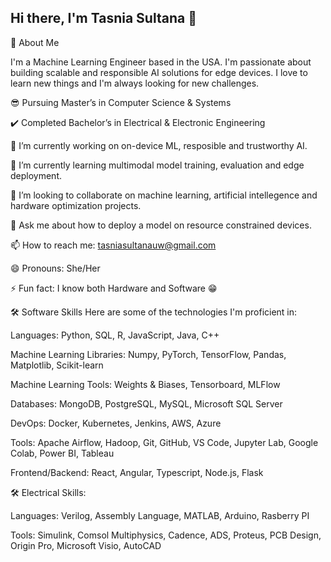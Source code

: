 ## Hi there, I'm Tasnia Sultana 👋

🚀 About Me 

I'm a Machine Learning Engineer based in the USA. I'm passionate about building scalable and responsible AI solutions for edge devices. I love to learn new things and I'm always looking for new challenges.

😎 Pursuing Master’s in Computer Science & Systems

✔️ Completed Bachelor’s in Electrical & Electronic Engineering

🔭 I’m currently working on on-device ML, resposible and trustworthy AI.

🌱 I’m currently learning multimodal model training, evaluation and edge deployment.

👯 I’m looking to collaborate on machine learning, artificial intellegence and hardware optimization projects.

💬 Ask me about how to deploy a model on resource constrained devices.

📫 How to reach me: tasniasultanauw@gmail.com

😄 Pronouns: She/Her

⚡ Fun fact: I know both Hardware and Software 😁

🛠️ Software Skills Here are some of the technologies I'm proficient in:

Languages: Python, SQL, R, JavaScript, Java, C++

Machine Learning Libraries: Numpy, PyTorch, TensorFlow, Pandas, Matplotlib, Scikit-learn

Machine Learning Tools: Weights & Biases, Tensorboard, MLFlow

Databases: MongoDB, PostgreSQL, MySQL, Microsoft SQL Server

DevOps: Docker, Kubernetes, Jenkins, AWS, Azure

Tools: Apache Airflow, Hadoop, Git, GitHub, VS Code, Jupyter Lab, Google Colab, Power BI, Tableau

Frontend/Backend: React, Angular, Typescript, Node.js, Flask

🛠️ Electrical Skills:

Languages: Verilog, Assembly Language, MATLAB, Arduino, Rasberry PI

Tools: Simulink, Comsol Multiphysics, Cadence, ADS, Proteus, PCB Design, Origin Pro, Microsoft Visio, AutoCAD


<!--
**Tasnia16EEE/Tasnia16EEE** is a ✨ _special_ ✨ repository because its `README.md` (this file) appears on your GitHub profile.

Here are some ideas to get you started:

- 🔭 I’m currently working on ...
- 🌱 I’m currently learning ...
- 👯 I’m looking to collaborate on ...
- 🤔 I’m looking for help with ...
- 💬 Ask me about ...
- 📫 How to reach me: ...
- 😄 Pronouns: ...
- ⚡ Fun fact: ...
-->
